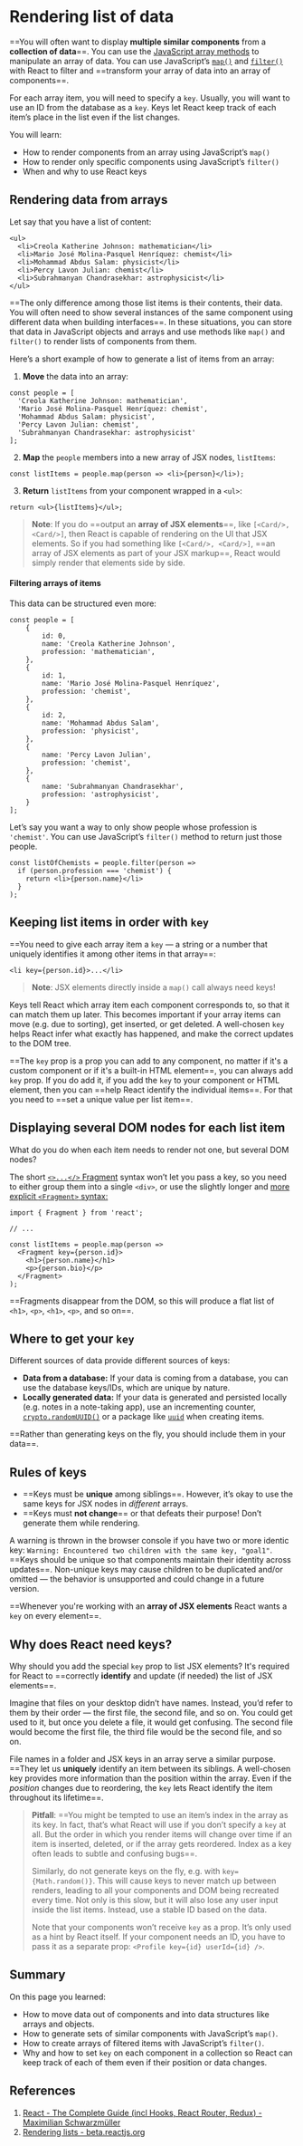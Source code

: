 # Rendering list of data

==You will often want to display **multiple similar components** from a **collection of data**==. You can use the [JavaScript array methods](https://developer.mozilla.org/docs/Web/JavaScript/Reference/Global_Objects/Array#) to manipulate an array of data. You can use JavaScript’s [`map()`](https://developer.mozilla.org/en-US/docs/Web/JavaScript/Reference/Global_Objects/Array/map) and [`filter()`](https://developer.mozilla.org/docs/Web/JavaScript/Reference/Global_Objects/Array/filter) with React to filter and ==transform your array of data into an array of components==.

For each array item, you will need to specify a `key`. Usually, you will want to use an ID from the database as a `key`. Keys let React keep track of each item’s place in the list even if the list changes.

You will learn:

- How to render components from an array using JavaScript’s `map()`
- How to render only specific components using JavaScript’s `filter()`
- When and why to use React keys

## Rendering data from arrays

Let say that you have a list of content:

```react
<ul>
  <li>Creola Katherine Johnson: mathematician</li>
  <li>Mario José Molina-Pasquel Henríquez: chemist</li>
  <li>Mohammad Abdus Salam: physicist</li>
  <li>Percy Lavon Julian: chemist</li>
  <li>Subrahmanyan Chandrasekhar: astrophysicist</li>
</ul>
```

==The only difference among those list items is their contents, their data. You will often need to show several instances of the same component using different data when building interfaces==. In these situations, you can store that data in JavaScript objects and arrays and use methods like `map()` and `filter()` to render lists of components from them.

Here’s a short example of how to generate a list of items from an array:

1. **Move** the data into an array:

```react
const people = [
  'Creola Katherine Johnson: mathematician',
  'Mario José Molina-Pasquel Henríquez: chemist',
  'Mohammad Abdus Salam: physicist',
  'Percy Lavon Julian: chemist',
  'Subrahmanyan Chandrasekhar: astrophysicist'
];
```

2. **Map** the `people` members into a new array of JSX nodes, `listItems`:

```react
const listItems = people.map(person => <li>{person}</li>);
```

3. **Return** `listItems` from your component wrapped in a `<ul>`:

```react
return <ul>{listItems}</ul>;
```

> **Note**: If you do ==output an **array of JSX elements**==, like `[<Card/>, <Card/>]`, then React is capable of rendering on the UI that JSX elements. So if you had something like `[<Card/>, <Card/>]`, ==an array of JSX elements as part of your JSX markup==, React would simply render that elements side by side.

#### Filtering arrays of items 

This data can be structured even more:

```react
const people = [
    {
        id: 0,
        name: 'Creola Katherine Johnson',
        profession: 'mathematician',
    },
    {
        id: 1,
        name: 'Mario José Molina-Pasquel Henríquez',
        profession: 'chemist',
    },
    {
        id: 2,
        name: 'Mohammad Abdus Salam',
        profession: 'physicist',
    },
    {
        name: 'Percy Lavon Julian',
        profession: 'chemist',  
    },
    {
        name: 'Subrahmanyan Chandrasekhar',
        profession: 'astrophysicist',
    }
];
```

Let’s say you want a way to only show people whose profession is `'chemist'`. You can use JavaScript’s `filter()` method to return just those people.

```react
const listOfChemists = people.filter(person =>
  if (person.profession === 'chemist') {
    return <li>{person.name}</li>
  }
);
```

## Keeping list items in order with `key`

==You need to give each array item a `key` — a string or a number that uniquely identifies it among other items in that array==:

```react
<li key={person.id}>...</li>
```

> **Note**: JSX elements directly inside a `map()` call always need keys!

Keys tell React which array item each component corresponds to, so that it can match them up later. This becomes important if your array items can move (e.g. due to sorting), get inserted, or get deleted. A well-chosen `key` helps React infer what exactly has happened, and make the correct updates to the DOM tree.

==The `key` prop is a prop you can add to any component, no matter if it's a custom component or if it's a built-in HTML element==, you can always add `key` prop. If you do add it, if you add the `key` to your component or HTML element, then you can ==help React identify the individual items==. For that you need to ==set a unique value per list item==.

## Displaying several DOM nodes for each list item 

What do you do when each item needs to render not one, but several DOM nodes?

The short [`<>...</>` Fragment](https://beta.reactjs.org/reference/react/Fragment) syntax won’t let you pass a key, so you need to either group them into a single `<div>`, or use the slightly longer and [more explicit `<Fragment>` syntax:](https://beta.reactjs.org/reference/react/Fragment#rendering-a-list-of-fragments)

```react
import { Fragment } from 'react';

// ...

const listItems = people.map(person =>
  <Fragment key={person.id}>
    <h1>{person.name}</h1>
    <p>{person.bio}</p>
  </Fragment>
);
```

==Fragments disappear from the DOM, so this will produce a flat list of `<h1>`, `<p>`, `<h1>`, `<p>`, and so on==.

## Where to get your `key` 

Different sources of data provide different sources of keys:

- **Data from a database:** If your data is coming from a database, you can use the database keys/IDs, which are unique by nature.
- **Locally generated data:** If your data is generated and persisted locally (e.g. notes in a note-taking app), use an incrementing counter, [`crypto.randomUUID()`](https://developer.mozilla.org/en-US/docs/Web/API/Crypto/randomUUID) or a package like [`uuid`](https://www.npmjs.com/package/uuid) when creating items.

==Rather than generating keys on the fly, you should include them in your data==.

## Rules of keys 

- ==Keys must be **unique** among siblings==. However, it’s okay to use the same keys for JSX nodes in *different* arrays.
- ==Keys must **not change**== or that defeats their purpose! Don’t generate them while rendering.

A warning is thrown in the browser console if you have two or more identic key: `Warning: Encountered two children with the same key, "goal1"`. ==Keys should be unique so that components maintain their identity across updates==. Non-unique keys may cause children to be duplicated and/or omitted — the behavior is unsupported and could change in a future version.

==Whenever you're working with an **array of JSX elements** React wants a `key` on every element==.

## Why does React need keys?

Why should you add the special `key` prop to list JSX elements? It's required for React to ==correctly **identify** and update (if needed) the list of JSX elements==.

Imagine that files on your desktop didn’t have names. Instead, you’d refer to them by their order — the first file, the second file, and so on. You could get used to it, but once you delete a file, it would get confusing. The second file would become the first file, the third file would be the second file, and so on.

File names in a folder and JSX keys in an array serve a similar purpose. ==They let us **uniquely** identify an item between its siblings. A well-chosen key provides more information than the position within the array. Even if the *position* changes due to reordering, the `key` lets React identify the item throughout its lifetime==.

> **Pitfall**: ==You might be tempted to use an item’s index in the array as its key. In fact, that’s what React will use if you don’t specify a `key` at all. But the order in which you render items will change over time if an item is inserted, deleted, or if the array gets reordered. Index as a key often leads to subtle and confusing bugs==.
>
> Similarly, do not generate keys on the fly, e.g. with `key={Math.random()}`. This will cause keys to never match up between renders, leading to all your components and DOM being recreated every time. Not only is this slow, but it will also lose any user input inside the list items. Instead, use a stable ID based on the data.
>
> Note that your components won’t receive `key` as a prop. It’s only used as a hint by React itself. If your component needs an ID, you have to pass it as a separate prop: `<Profile key={id} userId={id} />`.

## Summary

On this page you learned:

- How to move data out of components and into data structures like arrays and objects.
- How to generate sets of similar components with JavaScript’s `map()`.
- How to create arrays of filtered items with JavaScript’s `filter()`.
- Why and how to set `key` on each component in a collection so React can keep track of each of them even if their position or data changes.

## References

1. [React - The Complete Guide (incl Hooks, React Router, Redux) - Maximilian Schwarzmüller](https://www.udemy.com/course/react-the-complete-guide-incl-redux/)
1. [Rendering lists - beta.reactjs.org](https://beta.reactjs.org/learn#rendering-lists)